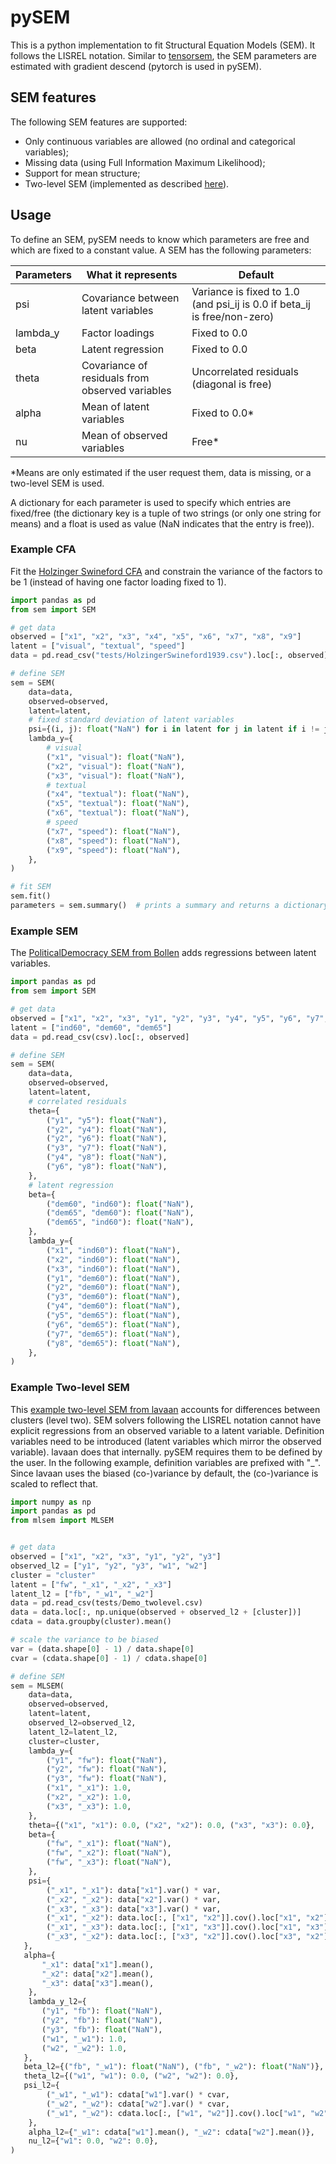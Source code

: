 # pySEM
This is a python implementation to fit Structural Equation Models (SEM). It follows the LISREL notation. Similar to [tensorsem](https://github.com/vankesteren/tensorsem), the SEM parameters are estimated with gradient descend (pytorch is used in pySEM).

## SEM features
The following SEM features are supported:

 * Only continuous variables are allowed (no ordinal and categorical variables);
 * Missing data (using Full Information Maximum Likelihood);
 * Support for mean structure;
 * Two-level SEM (implemented as described [here](https://doi.org/10.1007/978-0-387-73186-5_12)).

## Usage
To define an SEM, pySEM needs to know which parameters are free and which are fixed to a constant value. A SEM has the following parameters:

Parameters | What it represents | Default
--- | --- | ---
psi | Covariance between latent variables | Variance is fixed to 1.0 (and psi_ij is 0.0 if beta_ij is free/non-zero)
lambda_y | Factor loadings | Fixed to 0.0
beta | Latent regression | Fixed to 0.0
theta | Covariance of residuals from observed variables | Uncorrelated residuals (diagonal is free)
alpha | Mean of latent variables | Fixed to 0.0*
nu | Mean of observed variables | Free*

*Means are only estimated if the user request them, data is missing, or a two-level SEM is used.

A dictionary for each parameter is used to specify which entries are fixed/free (the dictionary key is a tuple of two strings (or only one string for means) and a float is used as value (NaN indicates that the entry is free)).


### Example CFA
Fit the [Holzinger Swineford CFA](http://lavaan.ugent.be/tutorial/cfa.html) and constrain the variance of the factors to be 1 (instead of having one factor loading fixed to 1).
```py
import pandas as pd
from sem import SEM

# get data
observed = ["x1", "x2", "x3", "x4", "x5", "x6", "x7", "x8", "x9"]
latent = ["visual", "textual", "speed"]
data = pd.read_csv("tests/HolzingerSwineford1939.csv").loc[:, observed]

# define SEM
sem = SEM(
    data=data,
    observed=observed,
    latent=latent,
    # fixed standard deviation of latent variables
    psi={(i, j): float("NaN") for i in latent for j in latent if i != j},
    lambda_y={
        # visual
        ("x1", "visual"): float("NaN"),
        ("x2", "visual"): float("NaN"),
        ("x3", "visual"): float("NaN"),
        # textual
        ("x4", "textual"): float("NaN"),
        ("x5", "textual"): float("NaN"),
        ("x6", "textual"): float("NaN"),
        # speed
        ("x7", "speed"): float("NaN"),
        ("x8", "speed"): float("NaN"),
        ("x9", "speed"): float("NaN"),
    },
)

# fit SEM
sem.fit()
parameters = sem.summary()  # prints a summary and returns a dictionary of DataFrames containing the parameter estimations
```

### Example SEM
The [PoliticalDemocracy SEM from Bollen](http://lavaan.ugent.be/tutorial/sem.html) adds regressions between latent variables.
```py
import pandas as pd
from sem import SEM

# get data
observed = ["x1", "x2", "x3", "y1", "y2", "y3", "y4", "y5", "y6", "y7", "y8"]
latent = ["ind60", "dem60", "dem65"]
data = pd.read_csv(csv).loc[:, observed]

# define SEM
sem = SEM(
    data=data,
    observed=observed,
    latent=latent,
    # correlated residuals
    theta={
        ("y1", "y5"): float("NaN"),
        ("y2", "y4"): float("NaN"),
        ("y2", "y6"): float("NaN"),
        ("y3", "y7"): float("NaN"),
        ("y4", "y8"): float("NaN"),
        ("y6", "y8"): float("NaN"),
    },
    # latent regression
    beta={
        ("dem60", "ind60"): float("NaN"),
        ("dem65", "dem60"): float("NaN"),
        ("dem65", "ind60"): float("NaN"),
    },
    lambda_y={
        ("x1", "ind60"): float("NaN"),
        ("x2", "ind60"): float("NaN"),
        ("x3", "ind60"): float("NaN"),
        ("y1", "dem60"): float("NaN"),
        ("y2", "dem60"): float("NaN"),
        ("y3", "dem60"): float("NaN"),
        ("y4", "dem60"): float("NaN"),
        ("y5", "dem65"): float("NaN"),
        ("y6", "dem65"): float("NaN"),
        ("y7", "dem65"): float("NaN"),
        ("y8", "dem65"): float("NaN"),
    },
)
```

### Example Two-level SEM
This [example two-level SEM from lavaan](http://lavaan.ugent.be/tutorial/multilevel.html) accounts for differences between clusters (level two). SEM solvers following the LISREL notation cannot have explicit regressions from an observed variable to a latent variable. Definition variables need to be introduced (latent variables which mirror the observed variable). lavaan does that internally. pySEM requires them to be defined by the user. In the following example, definition variables are prefixed with "_". Since lavaan uses the biased (co-)variance by default, the (co-)variance is scaled to reflect that.

```py
import numpy as np
import pandas as pd
from mlsem import MLSEM


# get data
observed = ["x1", "x2", "x3", "y1", "y2", "y3"]
observed_l2 = ["y1", "y2", "y3", "w1", "w2"]
cluster = "cluster"
latent = ["fw", "_x1", "_x2", "_x3"]
latent_l2 = ["fb", "_w1", "_w2"]
data = pd.read_csv(tests/Demo_twolevel.csv)
data = data.loc[:, np.unique(observed + observed_l2 + [cluster])]
cdata = data.groupby(cluster).mean()

# scale the variance to be biased
var = (data.shape[0] - 1) / data.shape[0]
cvar = (cdata.shape[0] - 1) / cdata.shape[0]

# define SEM
sem = MLSEM(
    data=data,
    observed=observed,
    latent=latent,
    observed_l2=observed_l2,
    latent_l2=latent_l2,
    cluster=cluster,
    lambda_y={
        ("y1", "fw"): float("NaN"),
        ("y2", "fw"): float("NaN"),
        ("y3", "fw"): float("NaN"),
        ("x1", "_x1"): 1.0,
        ("x2", "_x2"): 1.0,
        ("x3", "_x3"): 1.0,
    },
    theta={("x1", "x1"): 0.0, ("x2", "x2"): 0.0, ("x3", "x3"): 0.0},
    beta={
        ("fw", "_x1"): float("NaN"),
        ("fw", "_x2"): float("NaN"),
        ("fw", "_x3"): float("NaN"),
    },
    psi={
        ("_x1", "_x1"): data["x1"].var() * var,
        ("_x2", "_x2"): data["x2"].var() * var,
        ("_x3", "_x3"): data["x3"].var() * var,
        ("_x1", "_x2"): data.loc[:, ["x1", "x2"]].cov().loc["x1", "x2"] * var,
        ("_x1", "_x3"): data.loc[:, ["x1", "x3"]].cov().loc["x1", "x3"] * var,
        ("_x3", "_x2"): data.loc[:, ["x3", "x2"]].cov().loc["x3", "x2"] * var,
   },
   alpha={
       "_x1": data["x1"].mean(),
       "_x2": data["x2"].mean(),
       "_x3": data["x3"].mean(),
    },
    lambda_y_l2={
       ("y1", "fb"): float("NaN"),
       ("y2", "fb"): float("NaN"),
       ("y3", "fb"): float("NaN"),
       ("w1", "_w1"): 1.0,
       ("w2", "_w2"): 1.0,
   },
   beta_l2={("fb", "_w1"): float("NaN"), ("fb", "_w2"): float("NaN")},
   theta_l2={("w1", "w1"): 0.0, ("w2", "w2"): 0.0},
   psi_l2={
        ("_w1", "_w1"): cdata["w1"].var() * cvar,
        ("_w2", "_w2"): cdata["w2"].var() * cvar,
        ("_w1", "_w2"): cdata.loc[:, ["w1", "w2"]].cov().loc["w1", "w2"] * cvar,
    },
    alpha_l2={"_w1": cdata["w1"].mean(), "_w2": cdata["w2"].mean()},
    nu_l2={"w1": 0.0, "w2": 0.0},
)
```
